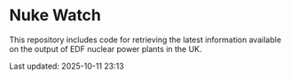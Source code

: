 # Nuke Watch

This repository includes code for retrieving the latest information available on the output of EDF nuclear power plants in the UK.

Last updated: 2025-10-11 23:13